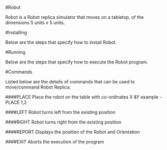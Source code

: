 #Robot

Robot is a Robot replica simulator that moves on a tabletop, of the dimensions 5 units x 5 units.


#Installing

Below are the steps that specify how to install Robot.


#Running

Below are the steps that specify how to execute the Robot program.


#Commands


Listed below are the details of commands that can be used to move/command Robot Replica.

####PLACE
Place the robot on the table with co-ordinates X &Y 
example - PLACE 1,2

####LEFT
Robot turns left from the existing position

####RIGHT
Robot turns right from the existing position

####REPORT
Displays the position of the Robot and Orientation

####EXIT
Aborts the execution of the program